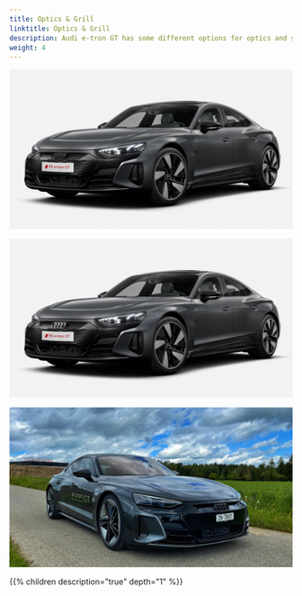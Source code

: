 ```yaml
---
title: Optics & Grill
linktitle: Optics & Grill
description: Audi e-tron GT has some different options for optics and single frame grill
weight: 4
---
```


![Standard optics - Daytona Pearl Grey](black.jpg "Black optics")

![Standard optics - Daytona Pearl Grey](black1.jpg "Black optics")

![Standard optics - Daytona Pearl Grey](daytonablackopticsplus.jpg "Carbon optics with black single frame grill")

{{% children description="true" depth="1" %}}
